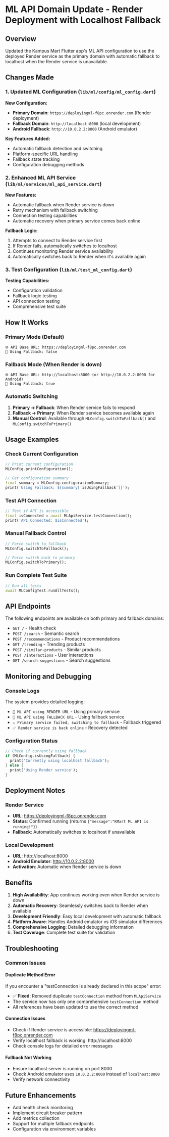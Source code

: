 # ML API Domain Update - Render Deployment with Localhost Fallback

## Overview
Updated the Kampus Mart Flutter app's ML API configuration to use the deployed Render service as the primary domain with automatic fallback to localhost when the Render service is unavailable.

## Changes Made

### 1. Updated ML Configuration (`lib/ml/config/ml_config.dart`)

**New Configuration:**
- **Primary Domain**: `https://deployingml-f8pc.onrender.com` (Render deployment)
- **Fallback Domain**: `http://localhost:8000` (local development)
- **Android Fallback**: `http://10.0.2.2:8000` (Android emulator)

**Key Features Added:**
- Automatic fallback detection and switching
- Platform-specific URL handling
- Fallback state tracking
- Configuration debugging methods

### 2. Enhanced ML API Service (`lib/ml/services/ml_api_service.dart`)

**New Features:**
- Automatic fallback when Render service is down
- Retry mechanism with fallback switching
- Connection testing capabilities
- Automatic recovery when primary service comes back online

**Fallback Logic:**
1. Attempts to connect to Render service first
2. If Render fails, automatically switches to localhost
3. Continues monitoring Render service availability
4. Automatically switches back to Render when it's available again

### 3. Test Configuration (`lib/ml/test_ml_config.dart`)

**Testing Capabilities:**
- Configuration validation
- Fallback logic testing
- API connection testing
- Comprehensive test suite

## How It Works

### Primary Mode (Default)
```
🌐 API Base URL: https://deployingml-f8pc.onrender.com
🔧 Using Fallback: false
```

### Fallback Mode (When Render is down)
```
🌐 API Base URL: http://localhost:8000 (or http://10.0.2.2:8000 for Android)
🔧 Using Fallback: true
```

### Automatic Switching
1. **Primary → Fallback**: When Render service fails to respond
2. **Fallback → Primary**: When Render service becomes available again
3. **Manual Control**: Available through `MLConfig.switchToFallback()` and `MLConfig.switchToPrimary()`

## Usage Examples

### Check Current Configuration
```dart
// Print current configuration
MLConfig.printConfiguration();

// Get configuration summary
final summary = MLConfig.configurationSummary;
print('Using Fallback: ${summary['isUsingFallback']}');
```

### Test API Connection
```dart
// Test if API is accessible
final isConnected = await MLApiService.testConnection();
print('API Connected: $isConnected');
```

### Manual Fallback Control
```dart
// Force switch to fallback
MLConfig.switchToFallback();

// Force switch back to primary
MLConfig.switchToPrimary();
```

### Run Complete Test Suite
```dart
// Run all tests
await MLConfigTest.runAllTests();
```

## API Endpoints

The following endpoints are available on both primary and fallback domains:

- `GET /` - Health check
- `POST /search` - Semantic search
- `POST /recommendations` - Product recommendations
- `GET /trending` - Trending products
- `POST /similar-products` - Similar products
- `POST /interactions` - User interactions
- `GET /search-suggestions` - Search suggestions

## Monitoring and Debugging

### Console Logs
The system provides detailed logging:
- `🚀 ML API using RENDER URL` - Using primary service
- `🔄 ML API using FALLBACK URL` - Using fallback service
- `⚠️ Primary service failed, switching to fallback` - Fallback triggered
- `✅ Render service is back online` - Recovery detected

### Configuration Status
```dart
// Check if currently using fallback
if (MLConfig.isUsingFallback) {
  print('Currently using localhost fallback');
} else {
  print('Using Render service');
}
```

## Deployment Notes

### Render Service
- **URL**: https://deployingml-f8pc.onrender.com
- **Status**: Confirmed running (returns `{"message":"KMart ML API is running!"}`)
- **Fallback**: Automatically switches to localhost if unavailable

### Local Development
- **URL**: http://localhost:8000
- **Android Emulator**: http://10.0.2.2:8000
- **Activation**: Automatic when Render service is down

## Benefits

1. **High Availability**: App continues working even when Render service is down
2. **Automatic Recovery**: Seamlessly switches back to Render when available
3. **Development Friendly**: Easy local development with automatic fallback
4. **Platform Aware**: Handles Android emulator vs iOS simulator differences
5. **Comprehensive Logging**: Detailed debugging information
6. **Test Coverage**: Complete test suite for validation

## Troubleshooting

### Common Issues

#### Duplicate Method Error
If you encounter a "testConnection is already declared in this scope" error:
- ✅ **Fixed**: Removed duplicate `testConnection` method from `MLApiService`
- The service now has only one comprehensive `testConnection` method
- All references have been updated to use the correct method

#### Connection Issues
- Check if Render service is accessible: https://deployingml-f8pc.onrender.com
- Verify localhost fallback is working: http://localhost:8000
- Check console logs for detailed error messages

#### Fallback Not Working
- Ensure localhost server is running on port 8000
- Check Android emulator uses `10.0.2.2:8000` instead of `localhost:8000`
- Verify network connectivity

## Future Enhancements

- Add health check monitoring
- Implement circuit breaker pattern
- Add metrics collection
- Support for multiple fallback endpoints
- Configuration via environment variables 